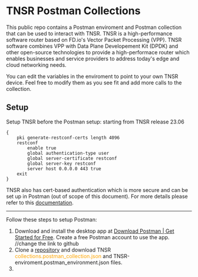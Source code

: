 # TNSR Postman Collections

This public repo contains a Postman enviroment and Postman collection that can be used to interact with TNSR. TNSR is a high-performance software router based on FD.io's Vector Packet Processing (VPP). TNSR software combines VPP with Data Plane Developement Kit (DPDK) and other open-source technologies to provide a high-performace router which enables businesses and service providers to address today's edge and cloud networking needs.

You can edit the variables in the enviroment to point to your own TNSR device. Feel free to modify them as you see fit and add more calls to the collection.

## Setup

Setup TNSR before the Postman setup:
starting from TNSR release 23.06

```
{
    pki generate-restconf-certs length 4096
    restconf
        enable true
        global authentication-type user
        global server-certificate restconf
        global server-key restconf
        server host 0.0.0.0 443 true
    exit
}
```

TNSR also has cert-based authentication which is more secure and can be set up in Postman (out of scope of this document). For more details please refer to this [documentation](https://docs.netgate.com/tnsr/en/latest/recipes/restconf-pki-nacm/index.html). 

<hr/>

Follow these steps to setup Postman:

1. Download and install the desktop app at [Download Postman | Get Started for Free](https://www.postman.com/downloads/). Create a free Postman account to use the app.
//change the link to github
2. Clone a [repository](https://gitlab.netgate.com/mukhamediev/tnsr-postman-collections/-/tree/main) and download TNSR <span style="color: orange;">collections.postman_collection.json</span> and TNSR-enviroment.postman_environment.json files. 
3. 

